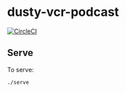# dusty-vcr-podcast

[![CircleCI](https://circleci.com/gh/mtlynch/dusty-vcr-podcast.svg?style=svg)](https://circleci.com/gh/mtlynch/dusty-vcr-podcast)

## Serve

To serve:

```bash
./serve
```

